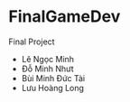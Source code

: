 # FinalGameDev
 Final Project
 - Lê Ngọc Minh
 - Đỗ Minh Nhưt
 - Bùi Minh Đức Tài
 - Lưu Hoàng Long
